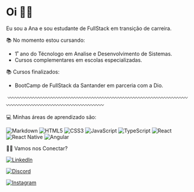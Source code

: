 
# Oi 🖐🏼

Eu sou a Ana e sou estudante de FullStack em transição de carreira.

📚 No momento estou cursando:

- 1˚ ano do Técnologo em Analise e Desenvolvimento de Sistemas.
- Cursos complementares em escolas especializadas.

📚 Cursos finalizados:
- BootCamp de FullStack da Santander em parceria com a Dio.

 〰️〰️〰️〰️〰️〰️〰️〰️〰️〰️〰️〰️〰️〰️〰️〰️〰️〰️〰️〰️〰️〰️〰️〰️〰️〰️〰️〰️〰️〰️〰️〰️〰️〰️〰️〰️〰️〰️〰️〰️〰️〰️〰️〰️〰️〰️〰️〰️〰️〰️〰️〰️〰️〰

💻 Minhas áreas de aprendizado são:

![Markdown](https://img.shields.io/badge/Markdown-000?style=for-the-badge&logo=markdown)
![HTML5](https://img.shields.io/badge/HTML5-000?style=for-the-badge&logo=html5)
![CSS3](https://img.shields.io/badge/CSS3-000?style=for-the-badge&logo=css3&logoColor=264CE4)
![JavaScript](https://img.shields.io/badge/JavaScript-000?style=for-the-badge&logo=javascript)
![TypeScript](https://img.shields.io/badge/TypeScript-000?style=for-the-badge&logo=typescript)
![React](https://img.shields.io/badge/React-000?style=for-the-badge&logo=react)
![React Native](https://img.shields.io/badge/React-Native-000?style=for-the-badge&logo=React-Native)
![Angular](https://img.shields.io/badge/Angular-000?style=for-the-badge&logo=angular&logoColor=C3002F)


🙋‍♀️ Vamos nos Conectar?

[![LinkedIn](https://img.shields.io/badge/LinkedIn-000?style=for-the-badge&logo=linkedin&logoColor=0E76A8)](https://www.linkedin.com/in/ana-elisa-moreira-23999434/)

[![Discord](https://img.shields.io/badge/Discord-000?style=for-the-badge&logo=discord)](https://www.discord.com/in/anamoreiradev/)

[![Instagram](https://img.shields.io/badge/Instagram-000?style=for-the-badge&logo=instagram)](https://www.instagram.com/anacurio/)


